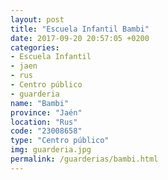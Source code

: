 ```yaml
---
layout: post
title: "Escuela Infantil Bambi"
date: 2017-09-20 20:57:05 +0200
categories:
- Escuela Infantil
- jaen
- rus
- Centro público
- guarderia
name: "Bambi"
province: "Jaén"
location: "Rus"
code: "23008658"
type: "Centro público"
img: guarderia.jpg
permalink: /guarderias/bambi.html
---
```

